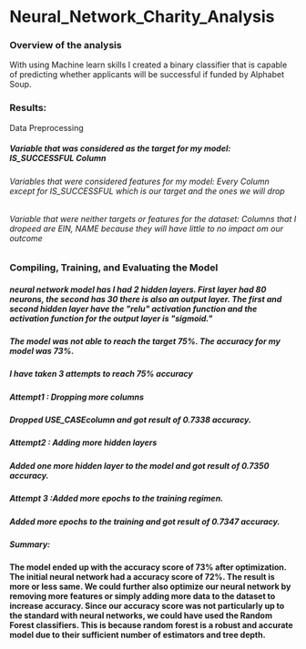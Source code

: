 # Neural_Network_Charity_Analysis

### Overview of the analysis
With using Machine learn skills I created a binary classifier that is capable of predicting whether applicants will be successful if funded by Alphabet Soup.

### Results:
Data Preprocessing
##### Variable that was considered as the target for my model: IS_SUCCESSFUL Column
###### Variables that were considered features for my model: Every Column except for IS_SUCCESSFUL which is our target and the ones we will drop
###### Variable that were neither targets or features for the dataset: Columns that I dropeed are EIN, NAME because they will have little to no impact om our outcome

### Compiling, Training, and Evaluating the Model
 ##### neural network model has I had 2 hidden layers. First layer had 80 neurons, the second has 30 there is also an output layer. The first and second hidden layer have the "relu" activation function and the activation function for the output layer is "sigmoid."
 ##### The model was not able to reach the target 75%. The accuracy for my model was 73%.
 ##### I have taken 3 attempts to reach 75% accuracy
 ##### Attempt1 : Dropping more columns
 ##### Dropped USE_CASEcolumn and got result of  0.7338 accuracy.
 ##### Attempt2 : Adding more hidden layers
 ##### Added one more hidden layer to the model and got result of  0.7350 accuracy.
 ##### Attempt 3 :Added more epochs to the training regimen.
 ##### Added more epochs to the training and got result of 0.7347 accuracy.
##### Summary:
#### The model ended up with the accuracy score of 73% after optimization. The initial neural network had a accuracy score of 72%. The result is more or less same. We could further also optimize our neural network by removing more features or simply adding more data to the dataset to increase accuracy. Since our accuracy score was not particularly up to the standard with neural networks, we could have used the Random Forest classifiers. This is because random forest is a robust and accurate model due to their sufficient number of estimators and tree depth. 
 
